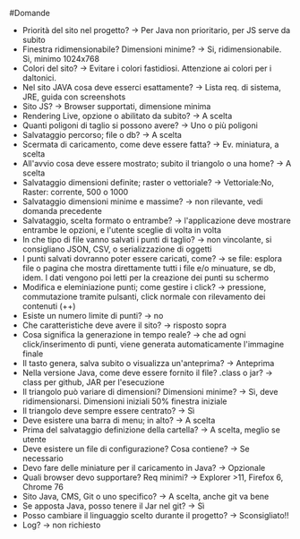 #Domande
- Priorità del sito nel progetto? -> Per Java non prioritario, per JS serve da subito
- Finestra ridimensionabile? Dimensioni minime? -> Si, ridimensionabile. Sì, minimo 1024x768
- Colori del sito? -> Evitare i colori fastidiosi. Attenzione ai colori per i daltonici.
- Nel sito JAVA cosa deve esserci esattamente? -> Lista req. di sistema, JRE, guida con screenshots
- Sito JS? -> Browser supportati, dimensione minima
- Rendering Live, opzione o abilitato da subito? -> A scelta
- Quanti poligoni di taglio si possono avere? -> Uno o più poligoni
- Salvataggio percorso; file o db? -> A scelta
- Scermata di caricamento, come deve essere fatta? -> Ev. miniatura, a scelta
- All'avvio cosa deve essere mostrato; subito il triangolo o una home? -> A scelta
- Salvataggio dimensioni definite; raster o vettoriale? -> Vettoriale:No, Raster: corrente, 500 o 1000
- Salvataggio dimensioni minime e massime? -> non rilevante, vedi domanda precedente
- Salvataggio, scelta formato o entrambe? -> l'applicazione deve mostrare entrambe le opzioni, e l'utente sceglie di volta in volta
- In che tipo di file vanno salvati i punti di taglio? -> non vincolante, si consigliano JSON, CSV, o serializzazione di oggetti
- I punti salvati dovranno poter essere caricati, come? -> se file: esplora file o pagina che mostra direttamente tutti i file e/o minuature, se db, idem. I dati vengono poi letti per la creazione dei punti su schermo
- Modifica e eleminiazione punti; come gestire i click? -> pressione, commutazione tramite pulsanti, click normale con rilevamento dei contenuti (++)
- Esiste un numero limite di punti? -> no
- Che caratteristiche deve avere il sito? -> risposto sopra
- Cosa significa la generazione in tempo reale? -> che ad ogni click/inserimento di punti, viene generata automaticamente l'immagine finale
- Il tasto genera, salva subito o visualizza un'anteprima? -> Anteprima
- Nella versione Java, come deve essere fornito il file? .class o jar? -> class per github, JAR per l'esecuzione
- Il triangolo può variare di dimensioni? Dimensioni minime? -> Sì, deve ridimensionarsi. Dimensioni iniziali 50% finestra iniziale
- Il triangolo deve sempre essere centrato? -> Sì
- Deve esistere una barra di menu; in alto? -> A scelta
- Prima del salvataggio definizione della cartella? -> A scelta, meglio se utente
- Deve esistere un file di configurazione? Cosa contiene? -> Se necessario
- Devo fare delle miniature per il caricamento in Java? -> Opzionale
- Quali browser devo supportare? Req minimi? -> Explorer >11, Firefox 6, Chrome 76
- Sito Java, CMS, Git o uno specifico? -> A scelta, anche git va bene
- Se apposta Java, posso tenere il Jar nel git? -> Sì
- Posso cambiare il linguaggio scelto durante il progetto? -> Sconsigliato!!
- Log? -> non richiesto